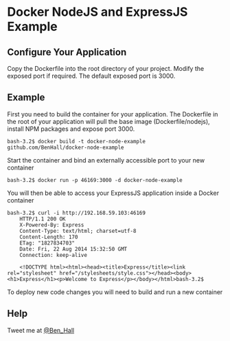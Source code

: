 # Docker NodeJS and ExpressJS Example

## Configure Your Application

Copy the Dockerfile into the root directory of your project. Modify the exposed port if required. The default exposed port is 3000.

## Example

First you need to build the container for your application. The Dockerfile in the root of your application will pull the base image (Dockerfile/nodejs), install NPM packages and expose port 3000.

    bash-3.2$ docker build -t docker-node-example github.com/BenHall/docker-node-example
    
Start the container and bind an externally accessible port to your new container
    
	bash-3.2$ docker run -p 46169:3000 -d docker-node-example
    
You will then be able to access your ExpressJS application inside a Docker container
    
	bash-3.2$ curl -i http://192.168.59.103:46169
        HTTP/1.1 200 OK
        X-Powered-By: Express
        Content-Type: text/html; charset=utf-8
        Content-Length: 170
        ETag: "1827834703"
        Date: Fri, 22 Aug 2014 15:32:50 GMT
        Connection: keep-alive
        
        <!DOCTYPE html><html><head><title>Express</title><link rel="stylesheet" href="/stylesheets/style.css"></head><body><h1>Express</h1><p>Welcome to Express</p></body></html>bash-3.2$ 
        
            
To deploy new code changes you will need to build and run a new container

## Help
Tweet me at [@Ben_Hall](http://twitter.com/ben_hall)